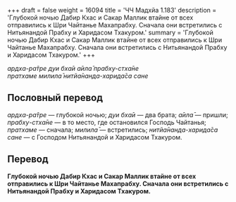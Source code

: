 +++
draft = false
weight = 16094
title = 'ЧЧ Мадхйа 1.183'
description = 'Глубокой ночью Дабир Кхас и Сакар Маллик втайне от всех отправились к Шри Чайтанье Махапрабху. Сначала они встретились с Нитьянандой Прабху и Харидасом Тхакуром.'
summary = 'Глубокой ночью Дабир Кхас и Сакар Маллик втайне от всех отправились к Шри Чайтанье Махапрабху. Сначала они встретились с Нитьянандой Прабху и Харидасом Тхакуром.'
+++

_ардха-ра̄тре дуи бха̄и а̄ила̄ прабху-стха̄не  
пратхаме милила̄ нитйа̄нанда-харида̄са сане_

## Пословный перевод

_ардха_\-_ра̄тре_ — глубокой ночью; _дуи_ _бха̄и_ — два брата; _а̄ила̄_ — пришли; _прабху_\-_стха̄не_ — в то место, где остановился Господь Чайтанья; _пратхаме_ — сначала; _милила̄_ — встретились; _нитйа̄нанда_\-_харида̄са_ _сане_ — с Господом Нитьянандой и Харидасом Тхакуром.

## Перевод

**Глубокой ночью Дабир Кхас и Сакар Маллик втайне от всех отправились к Шри Чайтанье Махапрабху. Сначала они встретились с Нитьянандой Прабху и Харидасом Тхакуром.**
